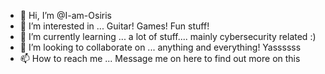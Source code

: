 - 👋 Hi, I’m @I-am-Osiris
- 👀 I’m interested in ... Guitar! Games! Fun stuff! 
- 🌱 I’m currently learning ... a lot of stuff.... mainly cybersecurity related :)
- 💞️ I’m looking to collaborate on ... anything and everything! Yassssss
- 📫 How to reach me ... Message me on here to find out more on this

<!---
I-am-Osiris/I-am-Osiris is a ✨ special ✨ repository because its `README.md` (this file) appears on your GitHub profile.
You can click the Preview link to take a look at your changes.
--->
